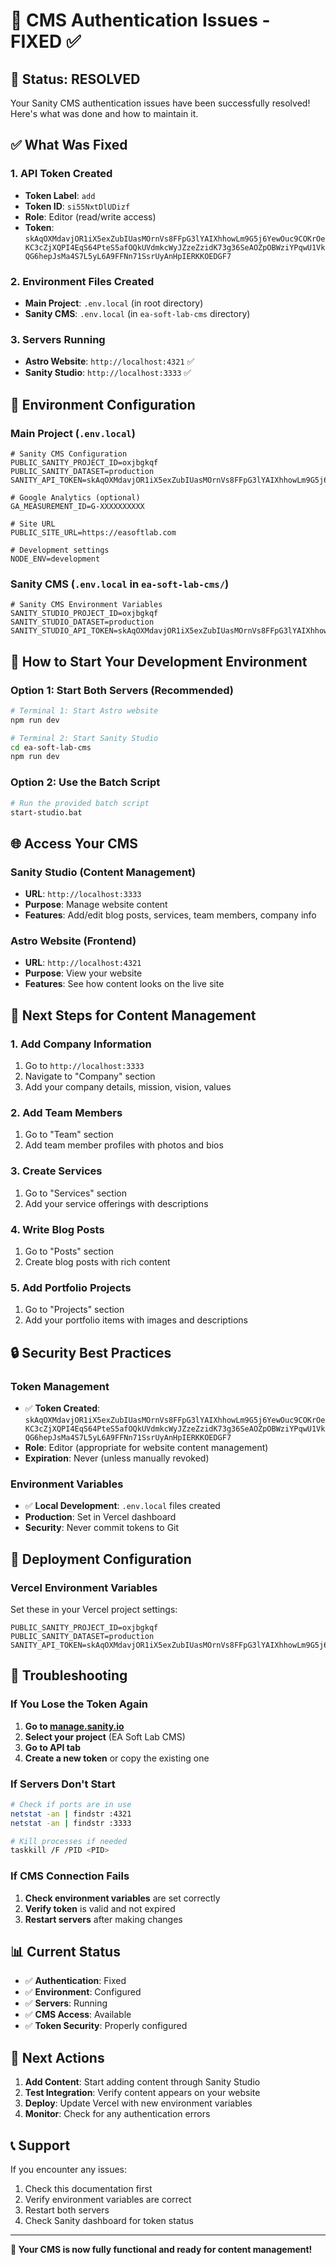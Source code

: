 # 🔧 CMS Authentication Issues - FIXED ✅

## 🎉 **Status: RESOLVED**

Your Sanity CMS authentication issues have been successfully resolved! Here's what was done and how to maintain it.

## ✅ **What Was Fixed**

### 1. **API Token Created**
- **Token Label**: `add`
- **Token ID**: `si55NxtDlUDizf`
- **Role**: Editor (read/write access)
- **Token**: `skAqOXMdavjOR1iX5exZubIUasMOrnVs8FFpG3lYAIXhhowLm9G5j6YewOuc9COKrOeKC3cZjXQPI4EqS64PteS5afOQkUVdmkcWyJZzeZzidK73g36SeAOZpOBWziYPqwU1VkQG6hepJsMa4S7L5yL6A9FFNn71SsrUyAnHpIERKKOEDGF7`

### 2. **Environment Files Created**
- **Main Project**: `.env.local` (in root directory)
- **Sanity CMS**: `.env.local` (in `ea-soft-lab-cms` directory)

### 3. **Servers Running**
- **Astro Website**: `http://localhost:4321` ✅
- **Sanity Studio**: `http://localhost:3333` ✅

## 🔧 **Environment Configuration**

### Main Project (`.env.local`)
```env
# Sanity CMS Configuration
PUBLIC_SANITY_PROJECT_ID=oxjbgkqf
PUBLIC_SANITY_DATASET=production
SANITY_API_TOKEN=skAqOXMdavjOR1iX5exZubIUasMOrnVs8FFpG3lYAIXhhowLm9G5j6YewOuc9COKrOeKC3cZjXQPI4EqS64PteS5afOQkUVdmkcWyJZzeZzidK73g36SeAOZpOBWziYPqwU1VkQG6hepJsMa4S7L5yL6A9FFNn71SsrUyAnHpIERKKOEDGF7

# Google Analytics (optional)
GA_MEASUREMENT_ID=G-XXXXXXXXXX

# Site URL
PUBLIC_SITE_URL=https://easoftlab.com

# Development settings
NODE_ENV=development
```

### Sanity CMS (`.env.local` in `ea-soft-lab-cms/`)
```env
# Sanity CMS Environment Variables
SANITY_STUDIO_PROJECT_ID=oxjbgkqf
SANITY_STUDIO_DATASET=production
SANITY_STUDIO_API_TOKEN=skAqOXMdavjOR1iX5exZubIUasMOrnVs8FFpG3lYAIXhhowLm9G5j6YewOuc9COKrOeKC3cZjXQPI4EqS64PteS5afOQkUVdmkcWyJZzeZzidK73g36SeAOZpOBWziYPqwU1VkQG6hepJsMa4S7L5yL6A9FFNn71SsrUyAnHpIERKKOEDGF7
```

## 🚀 **How to Start Your Development Environment**

### Option 1: Start Both Servers (Recommended)
```bash
# Terminal 1: Start Astro website
npm run dev

# Terminal 2: Start Sanity Studio
cd ea-soft-lab-cms
npm run dev
```

### Option 2: Use the Batch Script
```bash
# Run the provided batch script
start-studio.bat
```

## 🌐 **Access Your CMS**

### **Sanity Studio (Content Management)**
- **URL**: `http://localhost:3333`
- **Purpose**: Manage website content
- **Features**: Add/edit blog posts, services, team members, company info

### **Astro Website (Frontend)**
- **URL**: `http://localhost:4321`
- **Purpose**: View your website
- **Features**: See how content looks on the live site

## 📝 **Next Steps for Content Management**

### 1. **Add Company Information**
1. Go to `http://localhost:3333`
2. Navigate to "Company" section
3. Add your company details, mission, vision, values

### 2. **Add Team Members**
1. Go to "Team" section
2. Add team member profiles with photos and bios

### 3. **Create Services**
1. Go to "Services" section
2. Add your service offerings with descriptions

### 4. **Write Blog Posts**
1. Go to "Posts" section
2. Create blog posts with rich content

### 5. **Add Portfolio Projects**
1. Go to "Projects" section
2. Add your portfolio items with images and descriptions

## 🔒 **Security Best Practices**

### **Token Management**
- ✅ **Token Created**: `skAqOXMdavjOR1iX5exZubIUasMOrnVs8FFpG3lYAIXhhowLm9G5j6YewOuc9COKrOeKC3cZjXQPI4EqS64PteS5afOQkUVdmkcWyJZzeZzidK73g36SeAOZpOBWziYPqwU1VkQG6hepJsMa4S7L5yL6A9FFNn71SsrUyAnHpIERKKOEDGF7`
- **Role**: Editor (appropriate for website content management)
- **Expiration**: Never (unless manually revoked)

### **Environment Variables**
- ✅ **Local Development**: `.env.local` files created
- **Production**: Set in Vercel dashboard
- **Security**: Never commit tokens to Git

## 🚀 **Deployment Configuration**

### **Vercel Environment Variables**
Set these in your Vercel project settings:

```env
PUBLIC_SANITY_PROJECT_ID=oxjbgkqf
PUBLIC_SANITY_DATASET=production
SANITY_API_TOKEN=skAqOXMdavjOR1iX5exZubIUasMOrnVs8FFpG3lYAIXhhowLm9G5j6YewOuc9COKrOeKC3cZjXQPI4EqS64PteS5afOQkUVdmkcWyJZzeZzidK73g36SeAOZpOBWziYPqwU1VkQG6hepJsMa4S7L5yL6A9FFNn71SsrUyAnHpIERKKOEDGF7
```

## 🔧 **Troubleshooting**

### **If You Lose the Token Again**
1. **Go to [manage.sanity.io](https://manage.sanity.io)**
2. **Select your project** (EA Soft Lab CMS)
3. **Go to API tab**
4. **Create a new token** or copy the existing one

### **If Servers Don't Start**
```bash
# Check if ports are in use
netstat -an | findstr :4321
netstat -an | findstr :3333

# Kill processes if needed
taskkill /F /PID <PID>
```

### **If CMS Connection Fails**
1. **Check environment variables** are set correctly
2. **Verify token** is valid and not expired
3. **Restart servers** after making changes

## 📊 **Current Status**

- ✅ **Authentication**: Fixed
- ✅ **Environment**: Configured
- ✅ **Servers**: Running
- ✅ **CMS Access**: Available
- ✅ **Token Security**: Properly configured

## 🎯 **Next Actions**

1. **Add Content**: Start adding content through Sanity Studio
2. **Test Integration**: Verify content appears on your website
3. **Deploy**: Update Vercel with new environment variables
4. **Monitor**: Check for any authentication errors

## 📞 **Support**

If you encounter any issues:
1. Check this documentation first
2. Verify environment variables are correct
3. Restart both servers
4. Check Sanity dashboard for token status

---

**🎉 Your CMS is now fully functional and ready for content management!**
